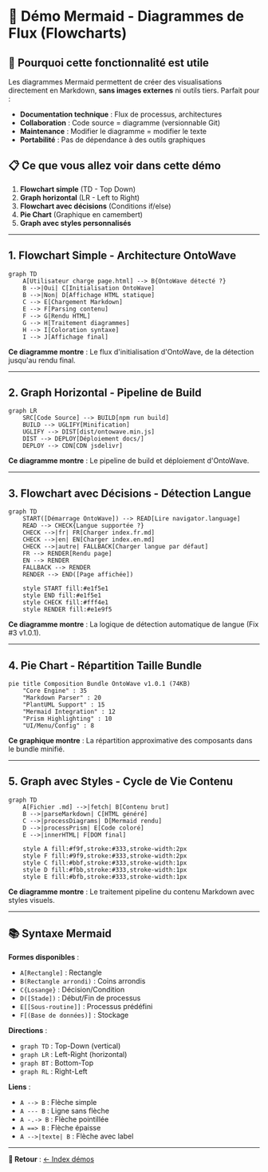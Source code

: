 # 🌊 Démo Mermaid - Diagrammes de Flux (Flowcharts)

## 🎯 Pourquoi cette fonctionnalité est utile

Les diagrammes Mermaid permettent de créer des visualisations directement en Markdown, **sans images externes** ni outils tiers. Parfait pour :

- **Documentation technique** : Flux de processus, architectures
- **Collaboration** : Code source = diagramme (versionnable Git)
- **Maintenance** : Modifier le diagramme = modifier le texte
- **Portabilité** : Pas de dépendance à des outils graphiques

## 📋 Ce que vous allez voir dans cette démo

1. **Flowchart simple** (TD - Top Down)
2. **Graph horizontal** (LR - Left to Right)
3. **Flowchart avec décisions** (Conditions if/else)
4. **Pie Chart** (Graphique en camembert)
5. **Graph avec styles personnalisés**

---

## 1. Flowchart Simple - Architecture OntoWave

```mermaid
graph TD
    A[Utilisateur charge page.html] --> B{OntoWave détecté ?}
    B -->|Oui| C[Initialisation OntoWave]
    B -->|Non| D[Affichage HTML statique]
    C --> E[Chargement Markdown]
    E --> F[Parsing contenu]
    F --> G[Rendu HTML]
    G --> H[Traitement diagrammes]
    H --> I[Coloration syntaxe]
    I --> J[Affichage final]
```

**Ce diagramme montre** : Le flux d'initialisation d'OntoWave, de la détection jusqu'au rendu final.

---

## 2. Graph Horizontal - Pipeline de Build

```mermaid
graph LR
    SRC[Code Source] --> BUILD[npm run build]
    BUILD --> UGLIFY[Minification]
    UGLIFY --> DIST[dist/ontowave.min.js]
    DIST --> DEPLOY[Déploiement docs/]
    DEPLOY --> CDN[CDN jsdelivr]
```

**Ce diagramme montre** : Le pipeline de build et déploiement d'OntoWave.

---

## 3. Flowchart avec Décisions - Détection Langue

```mermaid
graph TD
    START([Démarrage OntoWave]) --> READ[Lire navigator.language]
    READ --> CHECK{Langue supportée ?}
    CHECK -->|fr| FR[Charger index.fr.md]
    CHECK -->|en| EN[Charger index.en.md]
    CHECK -->|autre| FALLBACK[Charger langue par défaut]
    FR --> RENDER[Rendu page]
    EN --> RENDER
    FALLBACK --> RENDER
    RENDER --> END([Page affichée])
    
    style START fill:#e1f5e1
    style END fill:#e1f5e1
    style CHECK fill:#fff4e1
    style RENDER fill:#e1e9f5
```

**Ce diagramme montre** : La logique de détection automatique de langue (Fix #3 v1.0.1).

---

## 4. Pie Chart - Répartition Taille Bundle

```mermaid
pie title Composition Bundle OntoWave v1.0.1 (74KB)
    "Core Engine" : 35
    "Markdown Parser" : 20
    "PlantUML Support" : 15
    "Mermaid Integration" : 12
    "Prism Highlighting" : 10
    "UI/Menu/Config" : 8
```

**Ce graphique montre** : La répartition approximative des composants dans le bundle minifié.

---

## 5. Graph avec Styles - Cycle de Vie Contenu

```mermaid
graph TD
    A[Fichier .md] -->|fetch| B[Contenu brut]
    B -->|parseMarkdown| C[HTML généré]
    C -->|processDiagrams| D[Mermaid rendu]
    D -->|processPrism| E[Code coloré]
    E -->|innerHTML| F[DOM final]
    
    style A fill:#f9f,stroke:#333,stroke-width:2px
    style F fill:#9f9,stroke:#333,stroke-width:2px
    style C fill:#bbf,stroke:#333,stroke-width:1px
    style D fill:#fbb,stroke:#333,stroke-width:1px
    style E fill:#bfb,stroke:#333,stroke-width:1px
```

**Ce diagramme montre** : Le traitement pipeline du contenu Markdown avec styles visuels.

---

## 📚 Syntaxe Mermaid

**Formes disponibles** :

- `A[Rectangle]` : Rectangle
- `B(Rectangle arrondi)` : Coins arrondis
- `C{Losange}` : Décision/Condition
- `D([Stade])` : Début/Fin de processus
- `E[[Sous-routine]]` : Processus prédéfini
- `F[(Base de données)]` : Stockage

**Directions** :

- `graph TD` : Top-Down (vertical)
- `graph LR` : Left-Right (horizontal)
- `graph BT` : Bottom-Top
- `graph RL` : Right-Left

**Liens** :

- `A --> B` : Flèche simple
- `A --- B` : Ligne sans flèche
- `A -.-> B` : Flèche pointillée
- `A ==> B` : Flèche épaisse
- `A -->|texte| B` : Flèche avec label

---

**🔗 Retour** : [← Index démos](index.md)
